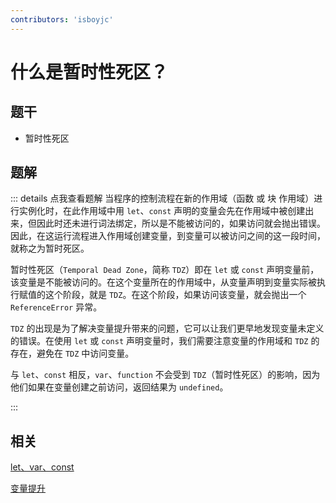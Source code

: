 ```yaml
---
contributors: 'isboyjc'
---
```


# 什么是暂时性死区？

## 题干

- 暂时性死区

## 题解

::: details 点我查看题解
当程序的控制流程在新的作用域（函数 或 块 作用域）进行实例化时，在此作用域中用 `let`、`const` 声明的变量会先在作用域中被创建出来，但因此时还未进行词法绑定，所以是不能被访问的，如果访问就会抛出错误。因此，在这运行流程进入作用域创建变量，到变量可以被访问之间的这一段时间，就称之为暂时死区。

暂时性死区（`Temporal Dead Zone`，简称 `TDZ`）即在 `let` 或 `const` 声明变量前，该变量是不能被访问的。在这个变量所在的作用域中，从变量声明到变量实际被执行赋值的这个阶段，就是 `TDZ`。在这个阶段，如果访问该变量，就会抛出一个 `ReferenceError` 异常。

`TDZ` 的出现是为了解决变量提升带来的问题，它可以让我们更早地发现变量未定义的错误。在使用 `let` 或 `const` 声明变量时，我们需要注意变量的作用域和 `TDZ` 的存在，避免在 `TDZ` 中访问变量。


与 `let`、`const` 相反，`var`、`function` 不会受到 `TDZ`（暂时性死区）的影响，因为他们如果在变量创建之前访问，返回结果为 `undefined`。

:::

## 相关

[let、var、const](./010040_let_const_var.md)

[变量提升](./010050_variable_elevation.md)
